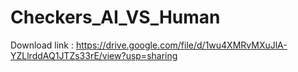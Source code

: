 # Checkers_AI_VS_Human
 Download link : https://drive.google.com/file/d/1wu4XMRvMXuJlA-YZLlrddAQ1JTZs33rE/view?usp=sharing
